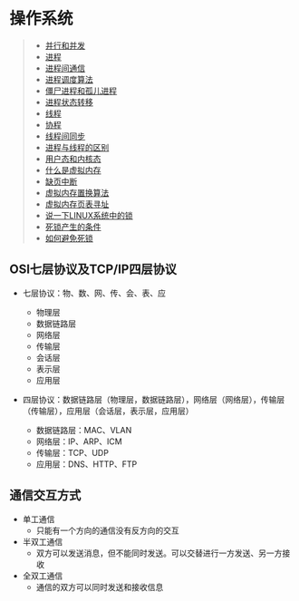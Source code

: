 # 操作系统
> * [并行和并发](#并行和并发)
> * [进程](#进程)
> * [进程间通信](#进程间通信)
> * [进程调度算法](#进程调度算法)
> * [僵尸进程和孤儿进程](#僵尸进程和孤儿进程)
> * [进程状态转移](#进程状态转移)
> * [线程](#线程)
> * [协程](#协程)
> * [线程间同步](#线程间同步)
> * [进程与线程的区别](#进程与线程的区别)
> * [用户态和内核态](#用户态和内核态)
> * [什么是虚拟内存](#什么是虚拟内存)
> * [缺页中断](#缺页中断)
> * [虚拟内存置换算法](#虚拟内存置换算法)
> * [虚拟内存页表寻址](#虚拟内存页表寻址)
> * [说一下LINUX系统中的锁](#说一下LINUX系统中的锁)
> * [死锁产生的条件](#死锁产生的条件)
> * [如何避免死锁](#如何避免死锁)



## OSI七层协议及TCP/IP四层协议
* 七层协议：物、数、网、传、会、表、应
    * 物理层
    * 数据链路层
    * 网络层
    * 传输层
    * 会话层
    * 表示层    
    * 应用层
    
* 四层协议：数据链路层（物理层，数据链路层），网络层（网络层），传输层（传输层），应用层（会话层，表示层，应用层）
    * 数据链路层：MAC、VLAN
    * 网络层：IP、ARP、ICM
    * 传输层：TCP、UDP
    * 应用层：DNS、HTTP、FTP

## 通信交互方式
* 单工通信
    * 只能有一个方向的通信没有反方向的交互 
* 半双工通信
    * 双方可以发送消息，但不能同时发送。可以交替进行一方发送、另一方接收 
* 全双工通信
    * 通信的双方可以同时发送和接收信息
